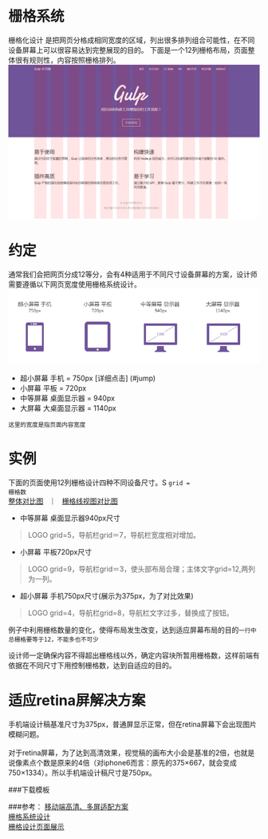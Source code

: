 栅格系统
=================

栅格化设计 是把网页分格成相同宽度的区域，列出很多排列组合可能性，在不同设备屏幕上可以很容易达到完整展现的目的。
下面是一个12列栅格布局，页面整体很有规则性，内容按照栅格排列。
![ABC](https://raw.githubusercontent.com/ColdXu/grid-design/master/img/11.gif) 


约定
=================

通常我们会把网页分成12等分，会有4种适用于不同尺寸设备屏幕的方案，设计师需要遵循以下网页宽度使用栅格系统设计。
![ABC](https://raw.githubusercontent.com/ColdXu/grid-design/master/img/icon.gif) 

* 超小屏幕 手机 = 750px [详细点击] (#jump)
* 小屏幕 平板 = 720px
* 中等屏幕 桌面显示器 = 940px
* 大屏幕 大桌面显示器 = 1140px

<code>这里的宽度是指页面内容宽度</code>

实例
=================

下面的页面使用12列栅格设计四种不同设备尺寸。S
<code>grid = 栅格数</code>
</br>
<a href="https://raw.githubusercontent.com/ColdXu/grid-design/master/img/img1.gif" target="_blank">整体对比图</a>
&nbsp;&nbsp;｜&nbsp;&nbsp;
<a href="https://raw.githubusercontent.com/ColdXu/grid-design/master/img/img2.gif" target="_blank">栅格线视图对比图</a>
</br>

* 中等屏幕 桌面显示器940px尺寸
> LOGO grid=5，导航栏grid＝7，导航栏宽度相对增加。

* 小屏幕 平板720px尺寸
> LOGO grid=9，导航栏grid＝3，使头部布局合理；主体文字grid=12,两列为一列。

* 超小屏幕 手机750px尺寸(展示为375px，为了对比效果)
> LOGO grid=4，导航栏grid=8，导航栏文字过多，替换成了按钮。

例子中利用栅格数量的变化，使得布局发生改变，达到适应屏幕布局的目的<code>一行中总栅格要等于12，不能多也不可少</code>

设计师一定确保内容不得超出栅格线以外，确定内容块所暂用栅格数，这样前端有依据在不同尺寸下用控制栅格数，达到自适应的目的。

<!-- <a href="https://raw.githubusercontent.com/ColdXu/grid-design/master/img/4.gif" target="_blank">查看</a> -->
适应retina屏解决方案
=================
<div id="jump"></div>

手机端设计稿基准尺寸为375px，普通屏显示正常，但在retina屏幕下会出现图片模糊问题。
</br></br>
对于retina屏幕，为了达到高清效果，视觉稿的画布大小会是基准的2倍，也就是说像素点个数是原来的4倍（对iphone6而言：原先的375×667，就会变成750×1334）。所以手机端设计稿尺寸是750px。

###下载模板


###参考：
<a href="http://div.io/topic/1092?page=1#4713" target="_blank">移动端高清、多屏适配方案</a></br>
<a href="http://ued.taobao.org/blog/2008/09/grid_systems/" target="_blank">栅格系统设计</a></br>
<a href="http://mediaqueri.es/" target="_blank">栅格设计页面展示</a>
